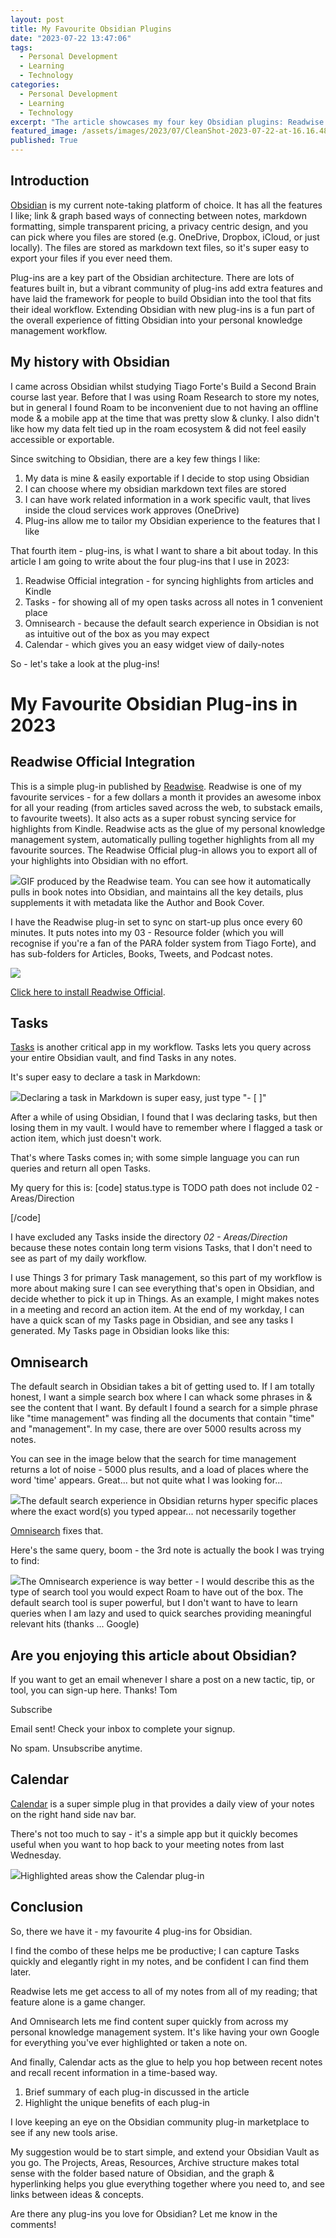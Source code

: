 ```yaml
---
layout: post
title: My Favourite Obsidian Plugins
date: "2023-07-22 13:47:06"
tags:
  - Personal Development
  - Learning
  - Technology
categories:
  - Personal Development
  - Learning
  - Technology
excerpt: "The article showcases my four key Obsidian plugins: Readwise for syncing highlights, Tasks for tracking to-dos across notes, Omnisearch for enhanced search results, and Calendar for improved note navigation, enhancing my knowledge management workflow."
featured_image: /assets/images/2023/07/CleanShot-2023-07-22-at-16.16.48-2@2x.png
published: True
---
```

## Introduction

[Obsidian](obsidian.md) is my current note-taking platform of choice. It has all the features I like; link & graph based ways of connecting between notes, markdown formatting, simple transparent pricing, a privacy centric design, and you can pick where you files are stored (e.g. OneDrive, Dropbox, iCloud, or just locally). The files are stored as markdown text files, so it's super easy to export your files if you ever need them.

Plug-ins are a key part of the Obsidian architecture. There are lots of features built in, but a vibrant community of plug-ins add extra features and have laid the framework for people to build Obsidian into the tool that fits their ideal workflow. Extending Obsidian with new plug-ins is a fun part of the overall experience of fitting Obsidian into your personal knowledge management workflow.

##  **My history with Obsidian**

I came across Obsidian whilst studying Tiago Forte's Build a Second Brain course last year. Before that I was using Roam Research to store my notes, but in general I found Roam to be inconvenient due to not having an offline mode & a mobile app at the time that was pretty slow & clunky. I also didn't like how my data felt tied up in the roam ecosystem & did not feel easily accessible or exportable.

Since switching to Obsidian, there are a key few things I like:

  1. My data is mine & easily exportable if I decide to stop using Obsidian 
  2. I can choose where my obsidian markdown text files are stored
  3. I can have work related information in a work specific vault, that lives inside the cloud services work approves (OneDrive)
  4. Plug-ins allow me to tailor my Obsidian experience to the features that I like



That fourth item - plug-ins, is what I want to share a bit about today. In this article I am going to write about the four plug-ins that I use in 2023:

  1. Readwise Official integration - for syncing highlights from articles and Kindle
  2. Tasks - for showing all of my open tasks across all notes in 1 convenient place
  3. Omnisearch - because the default search experience in Obsidian is not as intuitive out of the box as you may expect 
  4. Calendar - which gives you an easy widget view of daily-notes



So - let's take a look at the plug-ins!

# My Favourite Obsidian Plug-ins in 2023

## Readwise Official Integration 

This is a simple plug-in published by [Readwise](https://readwise.io/i/tom290). Readwise is one of my favourite services - for a few dollars a month it provides an awesome inbox for all your reading (from articles saved across the web, to substack emails, to favourite tweets). It also acts as a super robust syncing service for highlights from Kindle. Readwise acts as the glue of my personal knowledge management system, automatically pulling together highlights from all my favourite sources. The Readwise Official plug-in allows you to export all of your highlights into Obsidian with no effort.

![](/assets/images/https://raw.githubusercontent.com/readwiseio/obsidian-readwise/master/screens/readwise_obsidian_export.gif)GIF produced by the Readwise team. You can see how it automatically pulls in book notes into Obsidian, and maintains all the key details, plus supplements it with metadata like the Author and Book Cover. 

I have the Readwise plug-in set to sync on start-up plus once every 60 minutes. It puts notes into my 03 - Resource folder (which you will recognise if you're a fan of the PARA folder system from Tiago Forte), and has sub-folders for Articles, Books, Tweets, and Podcast notes.

![](/assets/images/2023/07/CleanShot-2023-07-22-at-16.04.06@2x-1.png)

[Click here to install Readwise Official](obsidian://show-plugin?id=readwise-official).

## Tasks

[Tasks](obsidian://show-plugin?id=obsidian-tasks-plugin) is another critical app in my workflow. Tasks lets you query across your entire Obsidian vault, and find Tasks in any notes.

It's super easy to declare a task in Markdown:

![](/assets/images/2023/07/CleanShot-2023-07-22-at-16.07.25.gif)Declaring a task in Markdown is super easy, just type "- [ ]"

After a while of using Obsidian, I found that I was declaring tasks, but then losing them in my vault. I would have to remember where I flagged a task or action item, which just doesn't work.

That's where Tasks comes in; with some simple language you can run queries and return all open Tasks.

My query for this is:
[code]
    status.type is TODO
    path does not include 02 - Areas/Direction
    
[/code]

I have excluded any Tasks inside the directory _02 - Areas/Direction_ because these notes contain long term visions Tasks, that I don't need to see as part of my daily workflow.

I use Things 3 for primary Task management, so this part of my workflow is more about making sure I can see everything that's open in Obsidian, and decide whether to pick it up in Things. As an example, I might makes notes in a meeting and record an action item. At the end of my workday, I can have a quick scan of my Tasks page in Obsidian, and see any tasks I generated. My Tasks page in Obsidian looks like this:

## Omnisearch

The default search in Obsidian takes a bit of getting used to. If I am totally honest, I want a simple search box where I can whack some phrases in & see the content that I want. By default I found a search for a simple phrase like "time management" was finding all the documents that contain "time" and "management". In my case, there are over 5000 results across my notes.

You can see in the image below that the search for time management returns a lot of noise - 5000 plus results, and a load of places where the word 'time' appears. Great... but not quite what I was looking for...

![](/assets/images/2023/07/CleanShot-2023-07-22-at-16.20.30@2x.png)The default search experience in Obsidian returns hyper specific places where the exact word(s) you typed appear... not necessarily together 

[Omnisearch](obsidian://show-plugin?id=omnisearch) fixes that.

Here's the same query, boom - the 3rd note is actually the book I was trying to find:

![](/assets/images/2023/07/CleanShot-2023-07-22-at-16.19.38@2x.png)The Omnisearch experience is way better - I would describe this as the type of search tool you would expect Roam to have out of the box. The default search tool is super powerful, but I don't want to have to learn queries when I am lazy and used to quick searches providing meaningful relevant hits (thanks ... Google)

## Are you enjoying this article about Obsidian?

If you want to get an email whenever I share a post on a new tactic, tip, or tool, you can sign-up here. Thanks! Tom 

Subscribe

Email sent! Check your inbox to complete your signup. 

No spam. Unsubscribe anytime.

## Calendar

[Calendar](obsidian://show-plugin?id=calendar) is a super simple plug in that provides a daily view of your notes on the right hand side nav bar.

There's not too much to say - it's a simple app but it quickly becomes useful when you want to hop back to your meeting notes from last Wednesday.

![](/assets/images/2023/07/CleanShot-2023-07-22-at-16.24.09@2x.png)Highlighted areas show the Calendar plug-in

## Conclusion

So, there we have it - my favourite 4 plug-ins for Obsidian. 

I find the combo of these helps me be productive; I can capture Tasks quickly and elegantly right in my notes, and be confident I can find them later.

Readwise lets me get access to all of my notes from all of my reading; that feature alone is a game changer.

And Omnisearch lets me find content super quickly from across my personal knowledge management system. It's like having your own Google for everything you've ever highlighted or taken a note on.

And finally, Calendar acts as the glue to help you hop between recent notes and recall recent information in a time-based way.

  1. Brief summary of each plug-in discussed in the article
  2. Highlight the unique benefits of each plug-in



I love keeping an eye on the Obsidian community plug-in marketplace to see if any new tools arise. 

My suggestion would be to start simple, and extend your Obsidian Vault as you go. The Projects, Areas, Resources, Archive structure makes total sense with the folder based nature of Obsidian, and the graph & hyperlinking helps you glue everything together where you need to, and see links between ideas & concepts.

Are there any plug-ins you love for Obsidian? Let me know in the comments!
